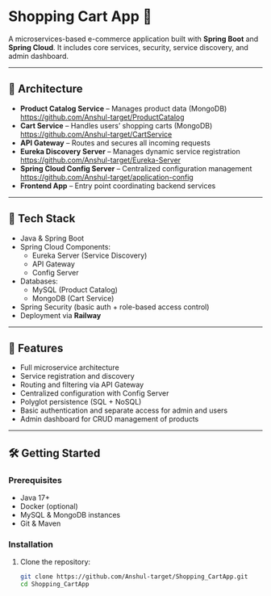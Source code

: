 # Shopping Cart App 🛒

A microservices-based e-commerce application built with **Spring Boot** and **Spring Cloud**. It includes core services, security, service discovery, and admin dashboard.

---

## 🚀 Architecture

- **Product Catalog Service** – Manages product data (MongoDB)    https://github.com/Anshul-target/ProductCatalog
- **Cart Service** – Handles users’ shopping carts (MongoDB)    https://github.com/Anshul-target/CartService
- **API Gateway** – Routes and secures all incoming requests
- **Eureka Discovery Server** – Manages dynamic service registration https://github.com/Anshul-target/Eureka-Server
- **Spring Cloud Config Server** – Centralized configuration management  https://github.com/Anshul-target/application-config
- **Frontend App** – Entry point coordinating backend services

---

## 🧰 Tech Stack

- Java & Spring Boot
- Spring Cloud Components:
  - Eureka Server (Service Discovery)
  - API Gateway
  - Config Server
- Databases:
  - MySQL (Product Catalog)
  - MongoDB (Cart Service)
- Spring Security (basic auth + role-based access control)
- Deployment via **Railway**

---

## 🧪 Features

- Full microservice architecture
- Service registration and discovery
- Routing and filtering via API Gateway
- Centralized configuration with Config Server
- Polyglot persistence (SQL + NoSQL)
- Basic authentication and separate access for admin and users
- Admin dashboard for CRUD management of products

---

## 🛠️ Getting Started

### Prerequisites

- Java 17+
- Docker (optional)
- MySQL & MongoDB instances
- Git & Maven

### Installation

1. Clone the repository:
   ```bash
   git clone https://github.com/Anshul-target/Shopping_CartApp.git
   cd Shopping_CartApp
